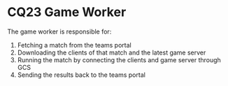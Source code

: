 # CQ23 Game Worker

The game worker is responsible for:

1. Fetching a match from the teams portal
2. Downloading the clients of that match and the latest game server
3. Running the match by connecting the clients and game server through GCS
4. Sending the results back to the teams portal